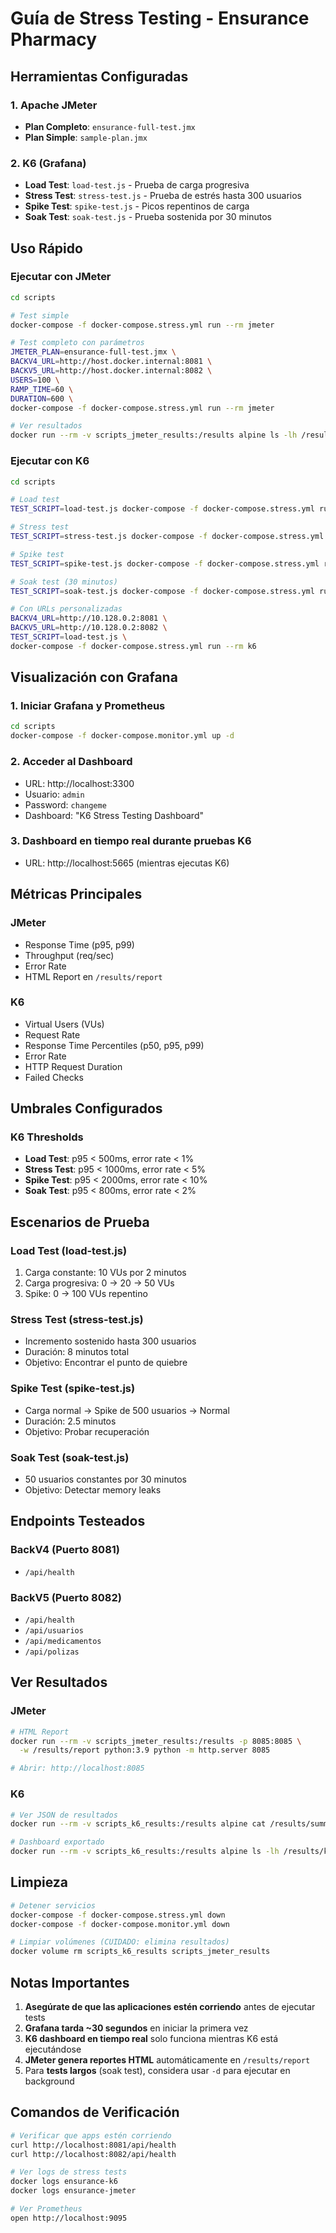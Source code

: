 # Guía de Stress Testing - Ensurance Pharmacy

## Herramientas Configuradas

### 1. Apache JMeter
- **Plan Completo**: `ensurance-full-test.jmx`
- **Plan Simple**: `sample-plan.jmx`

### 2. K6 (Grafana)
- **Load Test**: `load-test.js` - Prueba de carga progresiva
- **Stress Test**: `stress-test.js` - Prueba de estrés hasta 300 usuarios
- **Spike Test**: `spike-test.js` - Picos repentinos de carga
- **Soak Test**: `soak-test.js` - Prueba sostenida por 30 minutos

## Uso Rápido

### Ejecutar con JMeter

```bash
cd scripts

# Test simple
docker-compose -f docker-compose.stress.yml run --rm jmeter

# Test completo con parámetros
JMETER_PLAN=ensurance-full-test.jmx \
BACKV4_URL=http://host.docker.internal:8081 \
BACKV5_URL=http://host.docker.internal:8082 \
USERS=100 \
RAMP_TIME=60 \
DURATION=600 \
docker-compose -f docker-compose.stress.yml run --rm jmeter

# Ver resultados
docker run --rm -v scripts_jmeter_results:/results alpine ls -lh /results/report
```

### Ejecutar con K6

```bash
cd scripts

# Load test
TEST_SCRIPT=load-test.js docker-compose -f docker-compose.stress.yml run --rm k6

# Stress test
TEST_SCRIPT=stress-test.js docker-compose -f docker-compose.stress.yml run --rm k6

# Spike test
TEST_SCRIPT=spike-test.js docker-compose -f docker-compose.stress.yml run --rm k6

# Soak test (30 minutos)
TEST_SCRIPT=soak-test.js docker-compose -f docker-compose.stress.yml run --rm k6

# Con URLs personalizadas
BACKV4_URL=http://10.128.0.2:8081 \
BACKV5_URL=http://10.128.0.2:8082 \
TEST_SCRIPT=load-test.js \
docker-compose -f docker-compose.stress.yml run --rm k6
```

## Visualización con Grafana

### 1. Iniciar Grafana y Prometheus

```bash
cd scripts
docker-compose -f docker-compose.monitor.yml up -d
```

### 2. Acceder al Dashboard
- URL: http://localhost:3300
- Usuario: `admin`
- Password: `changeme`
- Dashboard: "K6 Stress Testing Dashboard"

### 3. Dashboard en tiempo real durante pruebas K6
- URL: http://localhost:5665 (mientras ejecutas K6)

## Métricas Principales

### JMeter
- Response Time (p95, p99)
- Throughput (req/sec)
- Error Rate
- HTML Report en `/results/report`

### K6
- Virtual Users (VUs)
- Request Rate
- Response Time Percentiles (p50, p95, p99)
- Error Rate
- HTTP Request Duration
- Failed Checks

## Umbrales Configurados

### K6 Thresholds
- **Load Test**: p95 < 500ms, error rate < 1%
- **Stress Test**: p95 < 1000ms, error rate < 5%
- **Spike Test**: p95 < 2000ms, error rate < 10%
- **Soak Test**: p95 < 800ms, error rate < 2%

## Escenarios de Prueba

### Load Test (load-test.js)
1. Carga constante: 10 VUs por 2 minutos
2. Carga progresiva: 0 → 20 → 50 VUs
3. Spike: 0 → 100 VUs repentino

### Stress Test (stress-test.js)
- Incremento sostenido hasta 300 usuarios
- Duración: 8 minutos total
- Objetivo: Encontrar el punto de quiebre

### Spike Test (spike-test.js)
- Carga normal → Spike de 500 usuarios → Normal
- Duración: 2.5 minutos
- Objetivo: Probar recuperación

### Soak Test (soak-test.js)
- 50 usuarios constantes por 30 minutos
- Objetivo: Detectar memory leaks

## Endpoints Testeados

### BackV4 (Puerto 8081)
- `/api/health`

### BackV5 (Puerto 8082)
- `/api/health`
- `/api/usuarios`
- `/api/medicamentos`
- `/api/polizas`

## Ver Resultados

### JMeter
```bash
# HTML Report
docker run --rm -v scripts_jmeter_results:/results -p 8085:8085 \
  -w /results/report python:3.9 python -m http.server 8085

# Abrir: http://localhost:8085
```

### K6
```bash
# Ver JSON de resultados
docker run --rm -v scripts_k6_results:/results alpine cat /results/summary.json

# Dashboard exportado
docker run --rm -v scripts_k6_results:/results alpine ls -lh /results/k6-dashboard
```

## Limpieza

```bash
# Detener servicios
docker-compose -f docker-compose.stress.yml down
docker-compose -f docker-compose.monitor.yml down

# Limpiar volúmenes (CUIDADO: elimina resultados)
docker volume rm scripts_k6_results scripts_jmeter_results
```

## Notas Importantes

1. **Asegúrate de que las aplicaciones estén corriendo** antes de ejecutar tests
2. **Grafana tarda ~30 segundos** en iniciar la primera vez
3. **K6 dashboard en tiempo real** solo funciona mientras K6 está ejecutándose
4. **JMeter genera reportes HTML** automáticamente en `/results/report`
5. Para **tests largos** (soak test), considera usar `-d` para ejecutar en background

## Comandos de Verificación

```bash
# Verificar que apps estén corriendo
curl http://localhost:8081/api/health
curl http://localhost:8082/api/health

# Ver logs de stress tests
docker logs ensurance-k6
docker logs ensurance-jmeter

# Ver Prometheus
open http://localhost:9095
```
